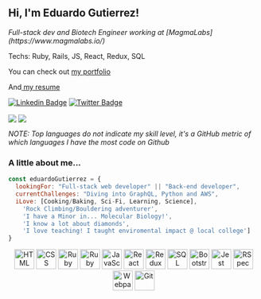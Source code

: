 
<h2> Hi, I'm Eduardo Gutierrez!</h2>

<p><em>Full-stack dev and Biotech Engineer working at [MagmaLabs](https://www.magmalabs.io/) </em></p>
<p> Techs: Ruby, Rails, JS, React, Redux, SQL </p>
<p>You can check out <a href="https://www.eduardo-gutierrez.dev/" target="_blank" rel="noreferrer">my portfolio</a></p>
<p>And<a href="https://eduardo-portfolio.s3.us-east-2.amazonaws.com/Eduardo_Gutierrez_Resume.pdf"> my resume </a></p>


[![Linkedin Badge](https://img.shields.io/badge/-Eduardo%20Gutierrez-blue?style=flat-square&logo=Linkedin&logoColor=white&link=https://www.linkedin.com/in/eduardgutierrezpulido)](https://www.linkedin.com/in/Eduardo-Gutierrezp)
[![Twitter Badge](https://img.shields.io/badge/-@eduardo_gtzp_-1ca0f1?style=flat-square&labelColor=1ca0f1&logo=twitter&logoColor=white&link=https://twitter.com/eduardo_gtzp)](https://twitter.com/eduardo_gtzp)  



<div>
<img align="center" src='https://github-readme-stats.vercel.app/api/top-langs/?username=fedgut&hide=html&layout=compact'>
<img align="center" src='https://github-readme-stats.vercel.app/api?username=fedgut&hide=issues,contribs'>  

  *NOTE: Top languages do not indicate my skill level, it's a GitHub metric of which languages I have the most code on Github*

</div>

### A little about me...  

```javascript
const eduardoGutierrez = {
  lookingFor: "Full-stack web developer" || "Back-end developer",
  currentChallenges: "Diving into GraphQL, Python and AWS",  
  iLove: [Cooking/Baking, Sci-Fi, Learning, Science],
    'Rock Climbing/Bouldering adventurer',  
    'I have a Minor in... Molecular Biology!',  
    'I know a lot about diamonds',  
    'I love teaching! I taught enviromental impact @ local college']
}
```

<p align="center">
  <span align="center" class="d-flex">
    <img title="HTML" alt="HTML" height=40 src="https://www.w3.org/html/logo/downloads/HTML5_Badge_256.png">
    <img title="CSS" alt="CSS" height=40
      src="https://www.kindpng.com/picc/m/464-4640184_css3-png-download-css-icon-transparent-png.png">
    <img title="Ruby" alt="Ruby" height=40 src="https://blog.mwpreston.net/wp-content/uploads/2018/09/ruby-logo.png">
    <img title="Ruby On Rails" alt="Ruby On Rails" height=40 src="https://guides.rubyonrails.org/images/favicon.ico">
    <img title="JavaScript" alt="JavaScript" height=40
      src="https://upload.wikimedia.org/wikipedia/commons/thumb/9/99/Unofficial_JavaScript_logo_2.svg/600px-Unofficial_JavaScript_logo_2.svg.png">
    <img title="React" alt="React" height=40 src="https://cdn.worldvectorlogo.com/logos/react.svg">
    <img title="Redux" alt="Redux" height=40 src="https://seeklogo.com/images/R/redux-logo-9CA6836C12-seeklogo.com.png">
    <img title="SQL" alt="SQL" height=40
      src="https://e7.pngegg.com/pngimages/614/744/png-clipart-mysql-database-mariadb-dolphin-marine-mammal-animals.png">
    <img title="Bootstrap" alt="Bootstrap" height=40
      src="https://upload.wikimedia.org/wikipedia/commons/thumb/b/b2/Bootstrap_logo.svg/480px-Bootstrap_logo.svg.png">
    <img title="Jest" alt="Jest" height=40 src="https://jestjs.io/img/jest-card-run.svg">
    <img title="RSpec" alt="RSpec" height=40 src="https://seeklogo.com/images/R/rspec-logo-DA1EE19A18-seeklogo.com.png">
    <img title="Webpack" alt="Webpack" height=40 src="https://webpack.js.org/85ba630cf0c5f29ae3e3.svg">
    <img title="Git" alt="Git" height=40 src="https://git-scm.com/images/logos/downloads/Git-Icon-1788C.png">
  </span>
</p>

